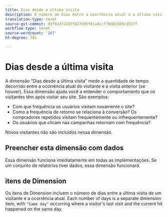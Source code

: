 ```yaml
---
title: Dias desde a última visita
description: O número de dias entre a ocorrência atual e a última visita.
translation-type: tm+mt
source-git-commit: d3f92d72207f027d35f81a4ccf70d01569c3557f
workflow-type: tm+mt
source-wordcount: '167'
ht-degree: 74%

---
```



# Dias desde a última visita

A dimensão “Dias desde a última visita” mede a quantidade de tempo decorrido entre a ocorrência atual do visitante e a visita anterior (se houver). Essa dimensão ajuda você a entender o comportamento que os visitantes têm após visitar seu site. São exemplos:

* Com que frequência os usuários visitam novamente o site?
* Como a frequência de retorno se relaciona à conversão? Os compradores repetidos visitam frequentemente ou infrequentemente?
* Os usuários que clicam nas campanhas retornam com frequência?

Novos visitantes não são incluídos nessa dimensão.

## Preencher esta dimensão com dados

Essa dimensão funciona imediatamente em todas as implementações. Se um conjunto de relatórios tiver dados, essa dimensão funcionará.

## itens de Dimension

Os itens de Dimension incluem o número de dias entre a última visita de um visitante e a ocorrência atual. Each number of days is a separate dimension item, with `"Same day"` occurring where a visitor&#39;s last visit and the current hit happened on the same day.
